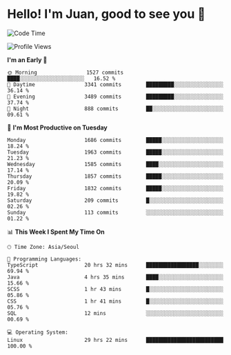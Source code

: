 # Hello! I'm Juan, good to see you 👋

<!--
**Y-k-Y/Y-k-Y** is a ✨ _special_ ✨ repository because its `README.md` (this file) appears on your GitHub profile.

Here are some ideas to get you started:

- 🔭 I’m currently working on ...
- 🌱 I’m currently learning ...
- 👯 I’m looking to collaborate on ...
- 🤔 I’m looking for help with ...
- 💬 Ask me about ...
- 📫 How to reach me: ...
- 😄 Pronouns: ...
- ⚡ Fun fact: ...
-->
<!--
![Profile views](https://gpvc.arturio.dev/Y-k-Y)

[![Omid Nikrah StackOverflow](https://github-readme-stackoverflow.vercel.app/?userID=9517076)](https://stackoverflow.com/users/9517076/i-have-10-fingers)
-->

<!--START_SECTION:waka-->
![Code Time](http://img.shields.io/badge/Code%20Time-1%2C316%20hrs%2020%20mins-blue)

![Profile Views](http://img.shields.io/badge/Profile%20Views-0-blue)

**I'm an Early 🐤** 

```text
🌞 Morning                1527 commits        ████░░░░░░░░░░░░░░░░░░░░░   16.52 % 
🌆 Daytime                3341 commits        █████████░░░░░░░░░░░░░░░░   36.14 % 
🌃 Evening                3489 commits        █████████░░░░░░░░░░░░░░░░   37.74 % 
🌙 Night                  888 commits         ██░░░░░░░░░░░░░░░░░░░░░░░   09.61 % 
```
📅 **I'm Most Productive on Tuesday** 

```text
Monday                   1686 commits        █████░░░░░░░░░░░░░░░░░░░░   18.24 % 
Tuesday                  1963 commits        █████░░░░░░░░░░░░░░░░░░░░   21.23 % 
Wednesday                1585 commits        ████░░░░░░░░░░░░░░░░░░░░░   17.14 % 
Thursday                 1857 commits        █████░░░░░░░░░░░░░░░░░░░░   20.09 % 
Friday                   1832 commits        █████░░░░░░░░░░░░░░░░░░░░   19.82 % 
Saturday                 209 commits         █░░░░░░░░░░░░░░░░░░░░░░░░   02.26 % 
Sunday                   113 commits         ░░░░░░░░░░░░░░░░░░░░░░░░░   01.22 % 
```


📊 **This Week I Spent My Time On** 

```text
🕑︎ Time Zone: Asia/Seoul

💬 Programming Languages: 
TypeScript               20 hrs 32 mins      █████████████████░░░░░░░░   69.94 % 
Java                     4 hrs 35 mins       ████░░░░░░░░░░░░░░░░░░░░░   15.66 % 
SCSS                     1 hr 43 mins        █░░░░░░░░░░░░░░░░░░░░░░░░   05.86 % 
CSS                      1 hr 41 mins        █░░░░░░░░░░░░░░░░░░░░░░░░   05.76 % 
SQL                      12 mins             ░░░░░░░░░░░░░░░░░░░░░░░░░   00.69 % 

💻 Operating System: 
Linux                    29 hrs 22 mins      █████████████████████████   100.00 % 
```


<!--END_SECTION:waka-->
